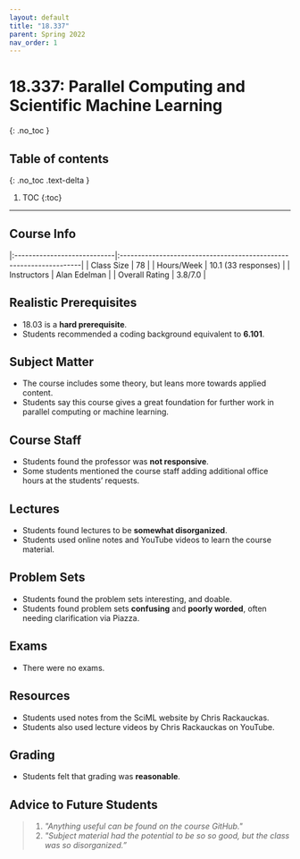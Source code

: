 ```yaml
---
layout: default
title: "18.337"
parent: Spring 2022
nav_order: 1
---
```


# 18.337: Parallel Computing and Scientific Machine Learning
{: .no_toc }

## Table of contents
{: .no_toc .text-delta }

1. TOC
{:toc}

---

## Course Info

|:----------------------------|:-------------------------------------------------------------------|
| Class Size    		| 78                                                            		|
| Hours/Week        	| 10.1 (33 responses)                                          	| 
| Instructors         	| Alan Edelman					|
| Overall Rating	| 3.8/7.0						|

## Realistic Prerequisites
* 18.03 is a **hard prerequisite**.
* Students recommended a coding background equivalent to **6.101**. 

## Subject Matter
* The course includes some theory, but leans more towards applied content. 
* Students say this course gives a great foundation for further work in parallel computing or machine learning. 

## Course Staff
* Students found the professor was **not responsive**. 
* Some students mentioned the course staff adding additional office hours at the students’ requests.


## Lectures
* Students found lectures to be **somewhat disorganized**.
* Students used online notes and YouTube videos to learn the course material. 


## Problem Sets
* Students found the problem sets interesting, and doable.
* Students found problem sets **confusing** and **poorly worded**, often needing clarification via Piazza.

## Exams
* There were no exams.

## Resources
* Students used notes from the SciML website by Chris Rackauckas. 
* Students also used lecture videos by Chris Rackauckas on YouTube.

## Grading
* Students felt that grading was **reasonable**. 

## Advice to Future Students
> 1. *"Anything useful can be found on the course GitHub."* 
> 2. *"Subject material had the potential to be so so good, but the class was so disorganized.”*
